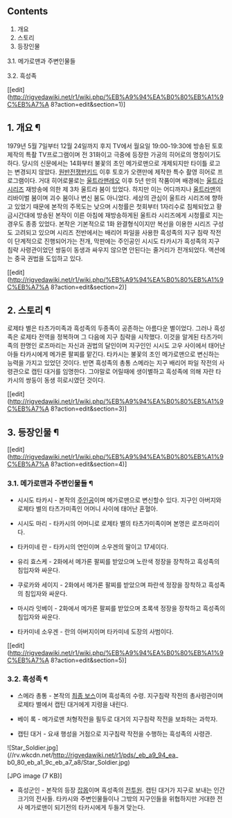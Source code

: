 ## Contents

    

1. 개요 
2. 스토리 
3. 등장인물 
    

3.1. 메가로맨과 주변인물들

3.2. 흑성족

[[edit](http://rigvedawiki.net/r1/wiki.php/%EB%A9%94%EA%B0%80%EB%A1%9C%EB%A7%A
8?action=edit&section=1)]

## 1. 개요 ¶

1979년 5월 7일부터 12월 24일까지 후지 TV에서 월요일 19:00-19:30에 방송된 토호 제작의 특촬 TV프로그램이며 전
31화이고 극중에 등장한 가공의 히어로의 명칭이기도 하다. 당시의 신문에서는 14화부터 불꽃의 초인 메가로맨으로 개제되지만 타이틀 로고는
변경되지 않았다. [원반전쟁반키드](%EC%9B%90%EB%B0%98%EC%A0%84%EC%9F%81%20%EB%B0%98%ED%82%A4%EB%93%9C.md)
이후 토호가 오랜만에 제작한 특수 촬영 히어로 프로그램이다. 거대 히어로물로는 [울트라맨레오](%EC%9A%B8%ED%8A%B8%EB%9D%BC%EB%A7%A8%20%EB%A0%88%EC%98%A4.md) 이후 5년 만의
작품이며 배경에는 [울트라시리즈](%EC%9A%B8%ED%8A%B8%EB%9D%BC%20%EC%8B%9C%EB%A6%AC%EC%A6%88.md) 재방송에 의한
제 3차 울트라 붐이 있었다. 하지만 이는 어디까지나
[울트라맨](%EC%9A%B8%ED%8A%B8%EB%9D%BC%EB%A7%A8.md)의 리바이벌 붐이며 괴수 붐이나 변신 붐도
아니었다. 세상의 관심이 울트라 시리즈에 향하고 있었기 때문에 본작의 주목도는 낮으며 시청률은 첫회부터 1자리수로 침체되었고 황금시간대에
방송된 본작이 이른 아침에 재방송하게된 울트라 시리즈에게 시청률로 지는 경우도 종종 있었다. 본작은 기본적으로 1화 완결형식이지만 복선을
이용한 시리즈 구성도 고려되고 있으며 시리즈 전반에서는 배리어 파일을 사용한 흑성족의 지구 침략 작전이 단계적으로 진행되어가는 전개,
막판에는 주인공인 시시도 타카시가 흑성족의 지구 침략 사령관이었던 쌍둥이 동생과 싸우지 않으면 안된다는 줄거리가 전개되었다. 액션에는 중국
권법을 도입하고 있다.

  

[[edit](http://rigvedawiki.net/r1/wiki.php/%EB%A9%94%EA%B0%80%EB%A1%9C%EB%A7%A
8?action=edit&section=2)]

## 2. 스토리 ¶

로제타 별은 타츠가미족과 흑성족의 두종족이 공존하는 아름다운 별이었다. 그러나 흑성족은 로제타 전역을 정복하며 그 다음에 지구 침략을
시작했다. 이것을 알게된 타츠가미족의 한명인 로즈마리는 자신과 권법의 달인이며 지구인인 시시도 고우 사이에서 태어난 아들 타카시에게 메가론
팔찌를 맡긴다. 타카시는 불꽃의 초인 메가로맨으로 변신하는 능력을 가지고 있었던 것이다. 반면 흑성족의 총통 스메라는 지구 배리어 파일
작전의 사령관으로 캡틴 대거를 임명한다. 그야말로 어릴때에 생이별하고 흑성족에 의해 자란 타카시의 쌍둥이 동생 히로시였던 것이다.

  

[[edit](http://rigvedawiki.net/r1/wiki.php/%EB%A9%94%EA%B0%80%EB%A1%9C%EB%A7%A
8?action=edit&section=3)]

## 3. 등장인물 ¶

[[edit](http://rigvedawiki.net/r1/wiki.php/%EB%A9%94%EA%B0%80%EB%A1%9C%EB%A7%A
8?action=edit&section=4)]

### 3.1. 메가로맨과 주변인물들 ¶

  * 시시도 타카시 - 본작의 [주인공](%EC%A3%BC%EC%9D%B8%EA%B3%B5.md)이며 메가로맨으로 변신할수 있다. 지구인 아버지와 로제타 별의 타츠가미족인 어머니 사이에 태어난 혼혈아.   

  * 시시도 마리 - 타카시의 어머니로 로제타 별의 타츠가미족이며 본명은 로즈마리이다.  

  * 타카미네 란 - 타카시의 연인이며 소우겐의 딸이고 17세이다.  

  * 유리 효스케 - 2화에서 메가론 팔찌를 받았으며 노란색 정장을 장착하고 흑성족의 침입자와 싸운다.  

  * 쿠로카와 세이지 - 2화에서 메가론 팔찌를 받았으며 파란색 정장을 장착하고 흑성족의 침입자와 싸운다.  

  * 마시라 잇베이 - 2화에서 메가론 팔찌를 받았으며 초록색 정장을 장착하고 흑성족의 침입자와 싸운다.  

  * 타카미네 소우겐 - 란의 아버지이며 타카미네 도장의 사범이다.  

[[edit](http://rigvedawiki.net/r1/wiki.php/%EB%A9%94%EA%B0%80%EB%A1%9C%EB%A7%A
8?action=edit&section=5)]

### 3.2. 흑성족 ¶

  * 스메라 총통 - 본작의 [최종 보스](%EC%B5%9C%EC%A2%85%20%EB%B3%B4%EC%8A%A4.md)이며 흑성족의 수령. 지구침략 작전의 총사령관이며 로제타 별에서 캡틴 대거에게 지령을 내린다.   

  * 베이 록 - 메가로맨 처형작전을 필두로 대거의 지구침략 작전을 보좌하는 과학자.  

  * 캡틴 대거 - 요새 행성을 거점으로 지구침략 작전을 수행하는 흑성족의 사령관.  

![Star_Soldier.jpg](//rv.wkcdn.net/http://rigvedawiki.net/r1/pds/_eb_a9_94_ea_
b0_80_eb_a1_9c_eb_a7_a8/Star_Soldier.jpg)

[JPG image (7 KB)]

  

  * 흑성군인 - 본작의 등장 [잡몹](%EC%9E%A1%EB%AA%B9.md)이며 흑성족의 [전투원](%EC%A0%84%ED%88%AC%EC%9B%90#s-2.md). 캡틴 대거가 지구로 보내는 인간 크기의 전사들. 타카시와 주변인물들이나 그밖의 지구인들을 위협하지만 거대한 전사 메가로맨이 되기전의 타카시에게 두들겨 맞는다. 

